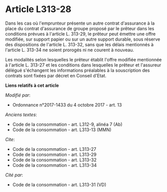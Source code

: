 # Article L313-28

Dans les cas où l'emprunteur présente un autre contrat d'assurance à la place du contrat d'assurance de groupe proposé par le
prêteur dans les conditions prévues à l'article L. 313-29, le prêteur peut émettre une offre modifiée, sur support papier ou
sur un autre support durable, sous réserve des dispositions de l'article L. 313-32, sans que les délais mentionnés à
l'article L. 313-34 ne soient prorogés ni ne courent à nouveau.

Les modalités selon lesquelles le prêteur établit l'offre modifiée mentionnée à l'article L. 313-27 et les conditions dans
lesquelles le prêteur et l'assureur délégué s'échangent les informations préalables à la souscription des contrats sont
fixées par décret en Conseil d'Etat.

**Liens relatifs à cet article**

_Modifié par_:

  - Ordonnance n°2017-1433 du 4 octobre 2017 - art. 13

_Anciens textes_:

  - Code de la consommation - art. L312-9, alinéa 7 (Ab)
  - Code de la consommation - art. L313-13 (MMN)

_Cite_:

  - Code de la consommation - art. L313-27
  - Code de la consommation - art. L313-29
  - Code de la consommation - art. L313-32
  - Code de la consommation - art. L313-34

_Cité par_:

  - Code de la consommation - art. L313-31 (VD)
